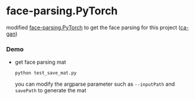 # face-parsing.PyTorch

modified [face-parsing.PyTorch](https://github.com/zllrunning/face-parsing.PyTorch) to get the face parsing
for this project ([ca-gan](https://github.com/jehovahxu/ca-gan))

### Demo
- get face parsing mat
    ```shell script
    python test_save_mat.py
    ```
  you can modify the argparse parameter such as `--inputPath` and `savePath` to generate the mat